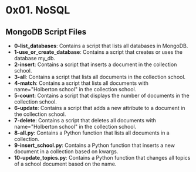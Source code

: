 # 0x01. NoSQL
## MongoDB Script Files
- **0-list_databases**: Contains a script that lists all databases in MongoDB.
- **1-use_or_create_database**: Contains a script that creates or uses the database my_db.
- **2-insert**: Contains a script that inserts a document in the collection school.
- **3-all**: Contains a script that lists all documents in the collection school.
- **4-match**: Contains a script that lists all documents with name="Holberton school" in the collection school.
- **5-count**: Contains a script that displays the number of documents in the collection school.
- **6-update**: Contains a script that adds a new attribute to a document in the collection school.
- **7-delete**: Contains a script that deletes all documents with name="Holberton school" in the collection school.
- **8-all.py**: Contains a Python function that lists all documents in a collection.
- **9-insert_school.py**: Contains a Python function that inserts a new document in a collection based on kwargs.
- **10-update_topics.py**: Contains a Python function that changes all topics of a school document based on the name.
